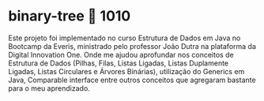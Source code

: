 # binary-tree :deciduous_tree: 1010

Este projeto foi implementado no curso Estrutura de Dados em Java no Bootcamp da Everis, ministrado pelo professor João Dutra na plataforma da Digital Innovation One. Onde me ajudou aprofundar nos conceitos de Estrutura de Dados (Pilhas, Filas, Listas Ligadas, Listas Duplamente Ligadas, Listas Circulares e Árvores Binárias), utilização do Generics em Java, Comparable interface entre outros conceitos que agregaram bastante para o meu aprendizado.
